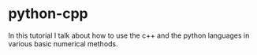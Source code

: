 # python-cpp
In this tutorial I talk about how to use the c++ and the python languages in various basic numerical methods.
